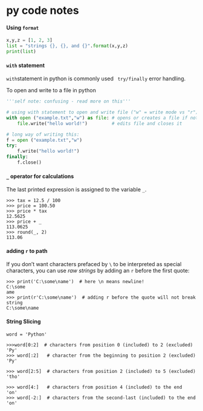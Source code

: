 # py code notes

#### Using ```format```

```python
x,y,z = [1, 2, 3]
list = "strings {}, {}, and {}".format(x,y,z)
print(list) 
```

#### ```with``` statement

```with```statement in python is commonly used ``` try/finally``` error handling. 

To open and write to a file in python

```python
'''self note: confusing - read more on this'''

# using with statement to open and write file ("w" = write mode vs "r")
with open ("example.txt","w") as file: # opens or creates a file if not already there
    file.write("hello world!") 		   # edits file and closes it

# long way of writing this:
f = open ("example.txt","w")
try:
    f.write("hello world!")
finally:
    f.close()
```

#### ```_``` operator for calculations

The last printed expression is assigned to the variable `_`. 

```
>>> tax = 12.5 / 100
>>> price = 100.50
>>> price * tax
12.5625
>>> price + _
113.0625
>>> round(_, 2)
113.06
```

#### adding ```r``` to path

If you don’t want characters prefaced by `\` to be interpreted as special characters, you can use *raw strings* by adding an `r` before the first quote:

```
>>> print('C:\some\name')  # here \n means newline!
C:\some
ame
>>> print(r'C:\some\name')  # adding r before the quote will not break string
C:\some\name
```

#### String Slicing

```
word = 'Python'

>>>word[0:2]  # characters from position 0 (included) to 2 (excluded)
'Py'
>>> word[:2]   # character from the beginning to position 2 (excluded)
'Py'

>>> word[2:5]  # characters from position 2 (included) to 5 (excluded)
'tho'

>>> word[4:]   # characters from position 4 (included) to the end
'on'
>>> word[-2:]  # characters from the second-last (included) to the end
'on'
```

